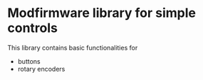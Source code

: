 # Modfirmware library for simple controls 

This library contains basic functionalities for 
- buttons
- rotary encoders
